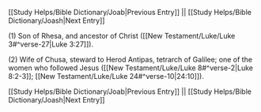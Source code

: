[[Study Helps/Bible Dictionary/Joab|Previous Entry]]  ||  [[Study Helps/Bible Dictionary/Joash|Next Entry]]

 (1) Son of Rhesa, and ancestor of Christ ([[New Testament/Luke/Luke 3#^verse-27|Luke 3:27]]).

 (2) Wife of Chusa, steward to Herod Antipas, tetrarch of Galilee; one of the women who followed Jesus ([[New Testament/Luke/Luke 8#^verse-2|Luke 8:2-3]]; [[New Testament/Luke/Luke 24#^verse-10|24:10]]).

[[Study Helps/Bible Dictionary/Joab|Previous Entry]]  ||  [[Study Helps/Bible Dictionary/Joash|Next Entry]]